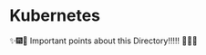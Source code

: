 # Kubernetes

:sparkles::fireworks::tada: Important points about this Directory!!!!! :tada::fireworks::sparkles:

